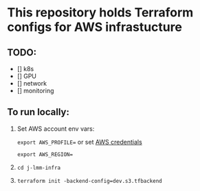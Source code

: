 # This repository holds Terraform configs for AWS infrastucture

## TODO:

- [] k8s
- [] GPU
- [] network
- [] monitoring

## To run locally:
1. Set AWS account env vars:

    `export AWS_PROFILE=` or set [AWS credentials](https://docs.aws.amazon.com/cli/v1/userguide/cli-configure-files.html)

    `export AWS_REGION=`

2. `cd j-lmm-infra`
3. `terraform init -backend-config=dev.s3.tfbackend`

